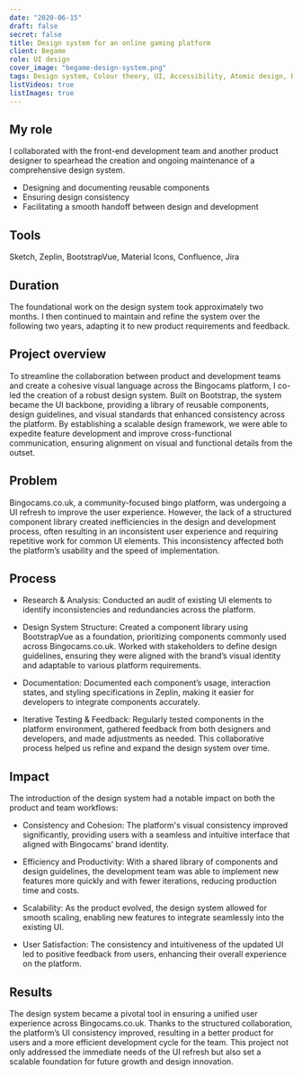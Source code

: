 ```yaml
---
date: "2020-06-15"
draft: false
secret: false
title: Design system for an online gaming platform
client: Begame
role: UI design
cover_image: "begame-design-system.png"
tags: Design system, Colour theory, UI, Accessibility, Atomic design, Responsive design, Bootstrap,  Sketch, Zeplin, Abstract
listVideos: true
listImages: true
---
```


## My role
I collaborated with the front-end development team and another product designer to spearhead the creation and ongoing maintenance of a comprehensive design system. 

- Designing and documenting reusable components
- Ensuring design consistency 
- Facilitating a smooth handoff between design and development

## Tools
Sketch, Zeplin, BootstrapVue, Material Icons, Confluence, Jira

## Duration
The foundational work on the design system took approximately two months. I then continued to maintain and refine the system over the following two years, adapting it to new product requirements and feedback.

## Project overview
To streamline the collaboration between product and development teams and create a cohesive visual language across the Bingocams platform, I co-led the creation of a robust design system. Built on Bootstrap, the system became the UI backbone, providing a library of reusable components, design guidelines, and visual standards that enhanced consistency across the platform. By establishing a scalable design framework, we were able to expedite feature development and improve cross-functional communication, ensuring alignment on visual and functional details from the outset.

## Problem
Bingocams.co.uk, a community-focused bingo platform, was undergoing a UI refresh to improve the user experience. However, the lack of a structured component library created inefficiencies in the design and development process, often resulting in an inconsistent user experience and requiring repetitive work for common UI elements. This inconsistency affected both the platform’s usability and the speed of implementation.

## Process
- Research & Analysis: Conducted an audit of existing UI elements to identify inconsistencies and redundancies across the platform.

- Design System Structure: Created a component library using BootstrapVue as a foundation, prioritizing components commonly used across Bingocams.co.uk. Worked with stakeholders to define design guidelines, ensuring they were aligned with the brand’s visual identity and adaptable to various platform requirements.

- Documentation: Documented each component’s usage, interaction states, and styling specifications in Zeplin, making it easier for developers to integrate components accurately.

- Iterative Testing & Feedback: Regularly tested components in the platform environment, gathered feedback from both designers and developers, and made adjustments as needed. This collaborative process helped us refine and expand the design system over time.

## Impact
The introduction of the design system had a notable impact on both the product and team workflows:

- Consistency and Cohesion: The platform's visual consistency improved significantly, providing users with a seamless and intuitive interface that aligned with Bingocams’ brand identity.

- Efficiency and Productivity: With a shared library of components and design guidelines, the development team was able to implement new features more quickly and with fewer iterations, reducing production time and costs.

- Scalability: As the product evolved, the design system allowed for smooth scaling, enabling new features to integrate seamlessly into the existing UI.

- User Satisfaction: The consistency and intuitiveness of the updated UI led to positive feedback from users, enhancing their overall experience on the platform.

## Results
The design system became a pivotal tool in ensuring a unified user experience across Bingocams.co.uk. Thanks to the structured collaboration, the platform’s UI consistency improved, resulting in a better product for users and a more efficient development cycle for the team. This project not only addressed the immediate needs of the UI refresh but also set a scalable foundation for future growth and design innovation.